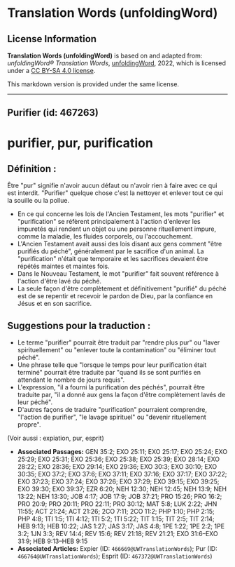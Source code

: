 # Translation Words (unfoldingWord)

## License Information

**Translation Words (unfoldingWord)** is based on and adapted from: _unfoldingWord® Translation Words_, [unfoldingWord](https://unfoldingword.org/utw), 2022, which is licensed under a [CC BY-SA 4.0 license](https://creativecommons.org/licenses/by-sa/4.0/legalcode.en).

This markdown version is provided under the same license.



--------------------------------

## Purifier (id: 467263)

purifier, pur, purification
===========================

Définition :
------------

Être "pur" signifie n'avoir aucun défaut ou n'avoir rien à faire avec ce qui est interdit. "Purifier" quelque chose c'est la nettoyer et enlever tout ce qui la souille ou la pollue.

* En ce qui concerne les lois de l'Ancien Testament, les mots "purifier" et "purification" se réfèrent principalement à l'action d'enlever les impuretés qui rendent un objet ou une personne rituellement impure, comme la maladie, les fluides corporels, ou l'accouchement.
* L'Ancien Testament avait aussi des lois disant aux gens comment "être purifiés du péché", généralement par le sacrifice d'un animal. La "purification" n'était que temporaire et les sacrifices devaient être répétés maintes et maintes fois.
* Dans le Nouveau Testament, le mot "purifier" fait souvent référence à l'action d'être lavé du péché.
* La seule façon d'être complètement et définitivement "purifié" du péché est de se repentir et recevoir le pardon de Dieu, par la confiance en Jésus et en son sacrifice.

Suggestions pour la traduction :
--------------------------------

* Le terme "purifier" pourrait être traduit par "rendre plus pur" ou "laver spirituellement" ou "enlever toute la contamination" ou "éliminer tout péché".
* Une phrase telle que "lorsque le temps pour leur purification était terminé" pourrait être traduite par "quand ils se sont purifiés en attendant le nombre de jours requis".
* L'expression, "il a fourni la purification des péchés", pourrait être traduite par, "il a donné aux gens la façon d'être complètement lavés de leur péché".
* D'autres façons de traduire "purification" pourraient comprendre, "l'action de purifier", "le lavage spirituel" ou "devenir rituellement propre".

(Voir aussi : expiation, pur, esprit)

* **Associated Passages:** GEN 35:2; EXO 25:11; EXO 25:17; EXO 25:24; EXO 25:29; EXO 25:31; EXO 25:36; EXO 25:38; EXO 25:39; EXO 28:14; EXO 28:22; EXO 28:36; EXO 29:14; EXO 29:36; EXO 30:3; EXO 30:10; EXO 30:35; EXO 37:2; EXO 37:6; EXO 37:11; EXO 37:16; EXO 37:17; EXO 37:22; EXO 37:23; EXO 37:24; EXO 37:26; EXO 37:29; EXO 39:15; EXO 39:25; EXO 39:30; EXO 39:37; EZR 6:20; NEH 12:30; NEH 12:45; NEH 13:9; NEH 13:22; NEH 13:30; JOB 4:17; JOB 17:9; JOB 37:21; PRO 15:26; PRO 16:2; PRO 20:9; PRO 20:11; PRO 22:11; PRO 30:12; MAT 5:8; LUK 2:22; JHN 11:55; ACT 21:24; ACT 21:26; 2CO 7:11; 2CO 11:2; PHP 1:10; PHP 2:15; PHP 4:8; 1TI 1:5; 1TI 4:12; 1TI 5:2; 1TI 5:22; TIT 1:15; TIT 2:5; TIT 2:14; HEB 9:13; HEB 10:22; JAS 1:27; JAS 3:17; JAS 4:8; 1PE 1:22; 1PE 2:2; 1PE 3:2; 1JN 3:3; REV 14:4; REV 15:6; REV 21:18; REV 21:21; EXO 31:6–EXO 31:9; HEB 9:13–HEB 9:15
* **Associated Articles:** Expier (ID: `466669@UWTranslationWords`); Pur (ID: `466764@UWTranslationWords`); Esprit (ID: `467372@UWTranslationWords`)

